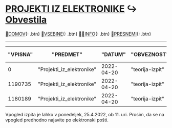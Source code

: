 # [PROJEKTI IZ ELEKTRONIKE](../index) ↪ [Obvestila](./index.md)

[🏡DOMOV](../index.md){: .btn}
[📝VSEBINE](../Vsebine/index.md){: .btn}
[👨‍🎓INFO](../info.md){: .btn}
[💾PRESNEMI](../Presnemi/index.md){: .btn}

---
 
| "VPISNA" | "PREDMET" | "DATUM" | "OBVEZNOST" | "TOČKE" | "OCENA [%]" | "Komentar" | "V-01" | "V-02" | "V-03" | "V-04" | "V-05" | "V-06" | "V-07" | "V-08" | "V-09" | "V-10" |
|------|------|------|------|------|------|------|------|------|------|------|------|------|------|------|------|------|
| 0 | "Projekti_iz_elektronike" | 2022-04-20 | "teorija-izpit" |  |  |  | "n1" | "n2" | "n3" | "n4" | "n5" | "n6" | "n7" | "n8" | "n9" | "n10" |
| 1190735 | "Projekti_iz_elektronike" | 2022-04-20 | "teorija-izpit" | 40 | 40% |  | 0 | 0 | 0 | 10 | 5 | 10 | 0 | 5 | 5 | 5 |
| 1180189 | "Projekti_iz_elektronike" | 2022-04-20 | "teorija-izpit" | 25 | 25% |  | 0 | 0 | 0 | 10 | 5 | 0 | 5 | 0 | 5 | 0 |

Vpogled izpita je lahko v ponedeljek, 25.4.2022, ob 11. uri. Prosim, da se na vpogled predhodno najavite po elektronski pošti.

